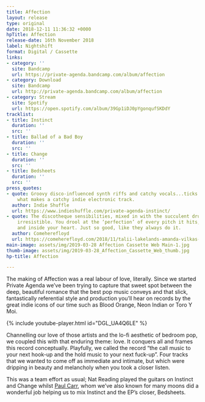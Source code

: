 ```yaml
---
title: Affection
layout: release
type: original
date: 2018-12-11 11:36:32 +0000
hpTitle: Affection
release-date: 16th November 2018
label: Nightshift
format: Digital / Cassette
links:
- category: ''
  site: Bandcamp
  url: https://private-agenda.bandcamp.com/album/affection
- category: Download
  site: Bandcamp
  url: http://private-agenda.bandcamp.com/album/affection
- category: Stream
  site: Spotify
  url: https://open.spotify.com/album/39Gp1iDJ0pYgonqufSKDdY
tracklist:
- title: Instinct
  duration: ''
  src: ''
- title: Ballad of a Bad Boy
  duration: ''
  src: ''
- title: Change
  duration: ''
  src: ''
- title: Bedsheets
  duration: ''
  src: ''
press_quotes:
- quote: Groovy disco-influenced synth riffs and catchy vocals...ticks every box for
    what makes a catchy indie electronic track.
  author: Indie Shuffle
  url: https://www.indieshuffle.com/private-agenda-instinct/
- quote: The discotheque sensibilities, mixed in with the succulent drums, make it
    irresistible. You drool at the ‘perfection’ of every pitch it hits, in your ear
    and inside your heart. Just so good, like they always do it.
  author: Comeherefloyd
  url: https://comeherefloyd.com/2018/11/talii-lakelands-amanda-vilkas-coats-private-agenda/
main-image: assets/img/2019-03-28 Affection Cassette Web Main-1.jpg
thumb-image: assets/img/2019-03-28_Affection_Cassette_Web_thumb.jpg
hp-title: Affection

---
```

The making of Affection was a real labour of love, literally. Since we started Private Agenda we’ve been trying to capture that sweet spot between the deep, beautiful romance that the best pop music conveys and that slick, fantastically referential style and production you’ll hear on records by the great indie icons of our time such as Blood Orange, Neon Indian or Toro Y Moi.

{% include youtube-player.html id="DGL_UA4Q6LE" %}

Channelling our love of those artists and the lo-fi aesthetic of bedroom pop, we coupled this with that enduring theme: love. It conquers all and frames this record conceptually. Playfully, we called the record “the call music to your next hook-up and the hold music to your next fuck-up”. Four tracks that we wanted to come off as immediate and intimate, but which were dripping in beauty and melancholy when you took a closer listen. 

This was a team effort as usual; Nat Reading played the guitars on Instinct and Change whilst [Paul Carr](http://paulcarrproducer.com/), whom we’ve also known for many moons did a wonderful job helping us to mix Instinct and the EP’s closer, Bedsheets.